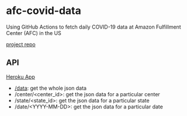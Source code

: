 # afc-covid-data

Using GitHub Actions to fetch daily COVID-19 data at Amazon Fulfillment Center (AFC) in the US

[project repo](https://github.com/SaintLaurentConsulting/Durham)

## API

[Heroku App](https://afc-covid-data.herokuapp.com/)

- [/data](https://afc-covid-data.herokuapp.com/data): get the whole json data
- /center/<center_id>: get the json data for a particular center
- /state/<state_id>: get the json data for a particular state
- /date/\<YYYY-MM-DD\>: get the json data for a particular date
